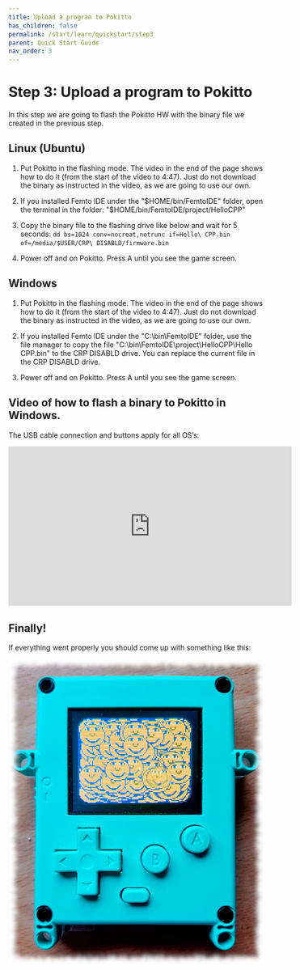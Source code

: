 ```yaml
---
title: Upload a program to Pokitto
has_children: false
permalink: /start/learn/quickstart/step3
parent: Quick Start Guide
nav_order: 3
---
```


# Step 3: Upload a program to Pokitto

In this step we are going to flash the Pokitto HW with the binary file we created in the previous step.

## Linux (Ubuntu)

1. Put Pokitto in the flashing mode. The video in the end of the page shows how to do it (from the start of the video to 4:47). Just do not download the binary as instructed in the video, as we are going to use our own.  

2. If you installed Femto IDE under the "$HOME/bin/FemtoIDE" folder, open the terminal in the folder: "$HOME/bin/FemtoIDE/project/HelloCPP"

3. Copy the binary file to the flashing drive like below and wait for 5 seconds:
`dd bs=1024 conv=nocreat,notrunc if=Hello\ CPP.bin of=/media/$USER/CRP\ DISABLD/firmware.bin`

4. Power off and on Pokitto. Press A until you see the game screen. 

## Windows

1. Put Pokitto in the flashing mode. The video in the end of the page shows how to do it (from the start of the video to 4:47). Just do not download the binary as instructed in the video, as we are going to use our own.  

2. If you installed Femto IDE under the "C:\bin\FemtoIDE" folder, use the file manager to copy the file "C:\bin\FemtoIDE\project\HelloCPP\Hello CPP.bin" to the CRP DISABLD drive. You can replace the current file in the CRP DISABLD drive.

3. Power off and on Pokitto. Press A until you see the game screen. 

## Video of how to flash a binary to Pokitto in Windows. 

The USB cable connection and buttons apply for all OS’s:
<iframe width="560" height="315" src="https://www.youtube.com/embed/PKlNyBJP9GA" frameborder="0" allow="accelerometer; autoplay; encrypted-media; gyroscope; picture-in-picture" allowfullscreen></iframe>

## Finally!

If everything went properly you should come up with something like this:

![hello world](/assets/images/learn/hellopokitto.jpg)
